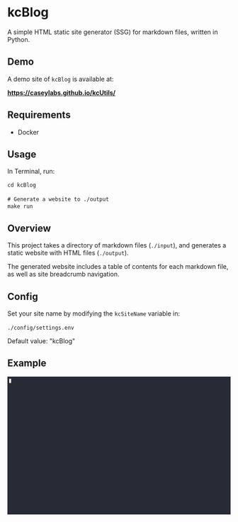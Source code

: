 # kcBlog

A simple HTML static site generator (SSG) for markdown files, written in Python.

## Demo

A demo site of `kcBlog` is available at:

**https://caseylabs.github.io/kcUtils/**

## Requirements

- Docker

## Usage

In Terminal, run:

```shell
cd kcBlog

# Generate a website to ./output
make run
```

## Overview

This project takes a directory of markdown files (`./input`), and generates a static website with HTML files (`./output`).

The generated website includes a table of contents for each markdown file, as well as site breadcrumb navigation.

## Config

Set your site name by modifying the `kcSiteName` variable in:

`./config/settings.env`

Default value: "kcBlog"

## Example

![Image of kcBlog running](./demo.gif)
